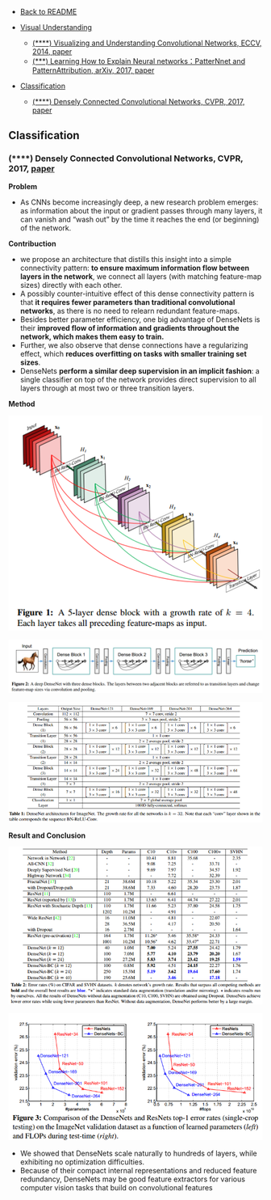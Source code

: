 - [Back to README](../../README.md)

- [Visual Understanding](#visual-understanding)
  - [(****) Visualizing and Understanding Convolutional Networks, ECCV, 2014, paper](#visualizing-and-understanding-convolutional-networks-eccv-2014-paper)
  - [(***) Learning How to Explain Neural networks：PatterNnet and PatternAttribution, arXiv, 2017, paper](#learning-how-to-explain-neural-networkspatternnet-and-patternattribution-arxiv-2017-paper)
- [Classification](#classification)
  - [(****) Densely Connected Convolutional Networks, CVPR, 2017, paper](#densely-connected-convolutional-networks-cvpr-2017-paper)



## Classification

### (****) Densely Connected Convolutional Networks, CVPR, 2017, [paper](https://ieeexplore.ieee.org/document/8099726)

**Problem** 
- As CNNs become increasingly deep, a new research problem emerges: as information about the input or gradient passes through many layers, it can vanish and “wash out” by the time it reaches the end (or beginning) of the network.

**Contribuction** 

- we propose an architecture that distills this insight into a simple connectivity pattern: **to ensure maximum information flow between layers in the network**, we connect all layers (with matching feature-map sizes) directly with each other. 
- A possibly counter-intuitive effect of this dense connectivity pattern is that **it requires fewer parameters than traditional convolutional networks**, as there is no need to relearn redundant feature-maps.
- Besides better parameter efficiency, one big advantage of DenseNets is their **improved flow of information and gradients  throughout the network, which makes them easy to train.**
- Further, we also observe that dense connections have a regularizing effect, which **reduces overfitting on tasks with smaller training set sizes**.
- DenseNets **perform a similar deep supervision in an implicit fashion**: a single classifier on top of the network provides direct supervision to all layers through at most two or
three transition layers. 

**Method**

![](../../images/classification/architecture/densenet_figure_1.png)

![](../../images/classification/architecture/densenet_figure_2.png)

![](../../images/classification/architecture/densenet_figure_3.png)

**Result and Conclusion**

![](../../images/classification/architecture/densenet_result_1.png)

![](../../images/classification/architecture/densenet_result_2.png)

- We showed that DenseNets scale naturally to hundreds of layers, while exhibiting no optimization difficulties. 
- Because of their compact internal representations and reduced feature redundancy, DenseNets may be good feature extractors for various computer vision tasks that build on convolutional features